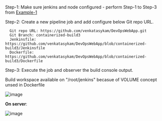 Step-1: Make sure jenkins and node configured - perform Step-1 to Step-3 from [Example-1](Example-1.md)


Step-2: Create a new pipeline job and add configure below Git repo URL.

      Git repo URL: https://github.com/venkatasykam/DevOpsWebApp.git
      Git Branch: containerized-build3
      Jenkinsfile: https://github.com/venkatasykam/DevOpsWebApp/blob/containerized-build3/Jenkinsfile
      Dockerfile: https://github.com/venkatasykam/DevOpsWebApp/blob/containerized-build3/Dockerfile

Step-3: Execute the job and observer the build console output.

Build workspace available on "/root/jenkins"  becasue of VOLUME concept unsed in Dockerfile

![image](https://user-images.githubusercontent.com/24622526/133076494-9b16976f-9a5f-409b-9110-706c50ff95f9.png)


**On server**:

![image](https://user-images.githubusercontent.com/24622526/133076769-437b69e1-047a-4e0a-b2f1-3343361c00e8.png)

